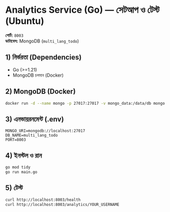 # Analytics Service (Go) — সেটআপ ও টেস্ট (Ubuntu)

**পোর্ট:** `8003`  
**ডাটাবেস:** MongoDB (`multi_lang_todo`)

## 1) নির্ভরতা (Dependencies)
- Go (>=1.21)
- MongoDB চলমান (Docker)

## 2) MongoDB (Docker)
```bash
docker run -d --name mongo -p 27017:27017 -v mongo_data:/data/db mongo:6
```

## 3) এনভায়রনমেন্ট (.env)
```
MONGO_URI=mongodb://localhost:27017
DB_NAME=multi_lang_todo
PORT=8003
```

## 4) ইনস্টল ও রান
```bash
go mod tidy
go run main.go
```

## 5) টেস্ট
```bash
curl http://localhost:8003/health
curl http://localhost:8003/analytics/YOUR_USERNAME
```
